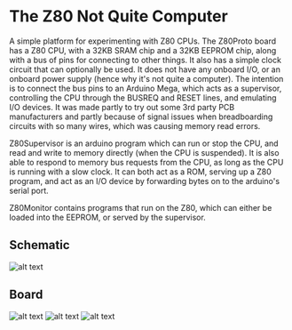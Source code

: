 
The Z80 Not Quite Computer
==========================

A simple platform for experimenting with Z80 CPUs.  The Z80Proto board has a Z80 CPU, with a 32KB SRAM chip and a 32KB EEPROM
chip, along with a bus of pins for connecting to other things.  It also has a simple clock circuit that can optionally be used.
It does not have any onboard I/O, or an onboard power supply (hence why it's not quite a computer).  The intention is to connect
the bus pins to an Arduino Mega, which acts as a supervisor, controlling the CPU through the BUSREQ and RESET lines, and
emulating I/O devices.  It was made partly to try out some 3rd party PCB manufacturers and partly because of signal issues when
breadboarding circuits with so many wires, which was causing memory read errors.

Z80Supervisor is an arduino program which can run or stop the CPU, and read and write to memory directly (when the CPU is
suspended).  It is also able to respond to memory bus requests from the CPU, as long as the CPU is running with a slow clock.
It can both act as a ROM, serving up a Z80 program, and act as an I/O device by forwarding bytes on to the arduino's serial
port.

Z80Monitor contains programs that run on the Z80, which can either be loaded into the EEPROM, or served by the supervisor.


Schematic
---------

![alt text](https://github.com/transistorfet/computie/raw/main/Z80-NQC/Z80Proto/Z80Proto.png "Z80 NQC Proto Board")


Board
-----

![alt text](https://github.com/transistorfet/computie/raw/main/Z80-NQC/images/Z80-NCQ-Built.jpg "Z80 NQC Proto Board")
![alt text](https://github.com/transistorfet/computie/raw/main/Z80-NQC/images/Z80-NCQ-Board-Front.jpg "Z80 NQC Proto Board")
![alt text](https://github.com/transistorfet/computie/raw/main/Z80-NQC/images/Z80-NCQ-Board-Back.jpg "Z80 NQC Proto Board")
